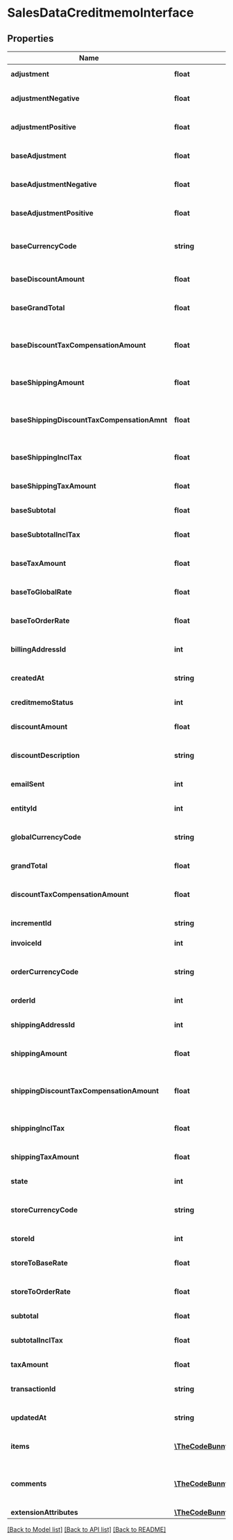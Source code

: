 # SalesDataCreditmemoInterface

## Properties
Name | Type | Description | Notes
------------ | ------------- | ------------- | -------------
**adjustment** | **float** | Credit memo adjustment. | [optional] 
**adjustmentNegative** | **float** | Credit memo negative adjustment. | [optional] 
**adjustmentPositive** | **float** | Credit memo positive adjustment. | [optional] 
**baseAdjustment** | **float** | Credit memo base adjustment. | [optional] 
**baseAdjustmentNegative** | **float** | Credit memo negative base adjustment. | [optional] 
**baseAdjustmentPositive** | **float** | Credit memo positive base adjustment. | [optional] 
**baseCurrencyCode** | **string** | Credit memo base currency code. | [optional] 
**baseDiscountAmount** | **float** | Credit memo base discount amount. | [optional] 
**baseGrandTotal** | **float** | Credit memo base grand total. | [optional] 
**baseDiscountTaxCompensationAmount** | **float** | Credit memo base discount tax compensation amount. | [optional] 
**baseShippingAmount** | **float** | Credit memo base shipping amount. | [optional] 
**baseShippingDiscountTaxCompensationAmnt** | **float** | Credit memo base shipping discount tax compensation amount. | [optional] 
**baseShippingInclTax** | **float** | Credit memo base shipping including tax. | [optional] 
**baseShippingTaxAmount** | **float** | Credit memo base shipping tax amount. | [optional] 
**baseSubtotal** | **float** | Credit memo base subtotal. | [optional] 
**baseSubtotalInclTax** | **float** | Credit memo base subtotal including tax. | [optional] 
**baseTaxAmount** | **float** | Credit memo base tax amount. | [optional] 
**baseToGlobalRate** | **float** | Credit memo base-to-global rate. | [optional] 
**baseToOrderRate** | **float** | Credit memo base-to-order rate. | [optional] 
**billingAddressId** | **int** | Credit memo billing address ID. | [optional] 
**createdAt** | **string** | Credit memo created-at timestamp. | [optional] 
**creditmemoStatus** | **int** | Credit memo status. | [optional] 
**discountAmount** | **float** | Credit memo discount amount. | [optional] 
**discountDescription** | **string** | Credit memo discount description. | [optional] 
**emailSent** | **int** | Credit memo email sent flag value. | [optional] 
**entityId** | **int** | Credit memo ID. | [optional] 
**globalCurrencyCode** | **string** | Credit memo global currency code. | [optional] 
**grandTotal** | **float** | Credit memo grand total. | [optional] 
**discountTaxCompensationAmount** | **float** | Credit memo discount tax compensation amount. | [optional] 
**incrementId** | **string** | Credit memo increment ID. | [optional] 
**invoiceId** | **int** | Credit memo invoice ID. | [optional] 
**orderCurrencyCode** | **string** | Credit memo order currency code. | [optional] 
**orderId** | **int** | Credit memo order ID. | 
**shippingAddressId** | **int** | Credit memo shipping address ID. | [optional] 
**shippingAmount** | **float** | Credit memo shipping amount. | [optional] 
**shippingDiscountTaxCompensationAmount** | **float** | Credit memo shipping discount tax compensation amount. | [optional] 
**shippingInclTax** | **float** | Credit memo shipping including tax. | [optional] 
**shippingTaxAmount** | **float** | Credit memo shipping tax amount. | [optional] 
**state** | **int** | Credit memo state. | [optional] 
**storeCurrencyCode** | **string** | Credit memo store currency code. | [optional] 
**storeId** | **int** | Credit memo store ID. | [optional] 
**storeToBaseRate** | **float** | Credit memo store-to-base rate. | [optional] 
**storeToOrderRate** | **float** | Credit memo store-to-order rate. | [optional] 
**subtotal** | **float** | Credit memo subtotal. | [optional] 
**subtotalInclTax** | **float** | Credit memo subtotal including tax. | [optional] 
**taxAmount** | **float** | Credit memo tax amount. | [optional] 
**transactionId** | **string** | Credit memo transaction ID. | [optional] 
**updatedAt** | **string** | Credit memo updated-at timestamp. | [optional] 
**items** | [**\TheCodeBunny\Magento2Api\Model\SalesDataCreditmemoItemInterface[]**](SalesDataCreditmemoItemInterface.md) | Array of credit memo items. | 
**comments** | [**\TheCodeBunny\Magento2Api\Model\SalesDataCreditmemoCommentInterface[]**](SalesDataCreditmemoCommentInterface.md) | Array of any credit memo comments. Otherwise, null. | [optional] 
**extensionAttributes** | [**\TheCodeBunny\Magento2Api\Model\SalesDataCreditmemoExtensionInterface**](SalesDataCreditmemoExtensionInterface.md) |  | [optional] 

[[Back to Model list]](../README.md#documentation-for-models) [[Back to API list]](../README.md#documentation-for-api-endpoints) [[Back to README]](../README.md)


